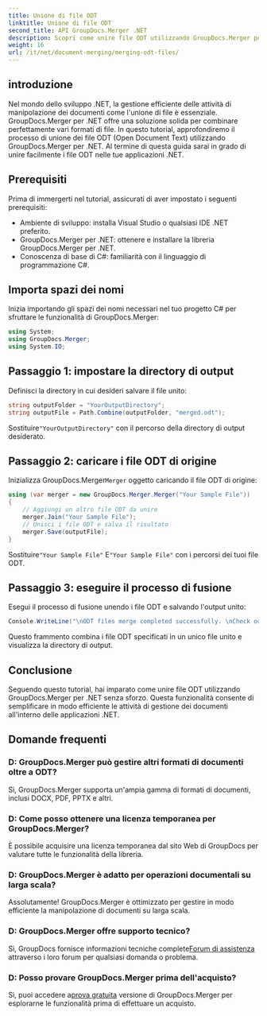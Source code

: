 ```yaml
---
title: Unione di file ODT
linktitle: Unione di file ODT
second_title: API GroupDocs.Merger .NET
description: Scopri come unire file ODT utilizzando GroupDocs.Merger per .NET senza sforzo. Migliora le tue capacità di gestione dei documenti con questa potente libreria.
weight: 16
url: /it/net/document-merging/merging-odt-files/
---
```

## introduzione
Nel mondo dello sviluppo .NET, la gestione efficiente delle attività di manipolazione dei documenti come l'unione di file è essenziale. GroupDocs.Merger per .NET offre una soluzione solida per combinare perfettamente vari formati di file. In questo tutorial, approfondiremo il processo di unione dei file ODT (Open Document Text) utilizzando GroupDocs.Merger per .NET. Al termine di questa guida sarai in grado di unire facilmente i file ODT nelle tue applicazioni .NET.
## Prerequisiti
Prima di immergerti nel tutorial, assicurati di aver impostato i seguenti prerequisiti:
- Ambiente di sviluppo: installa Visual Studio o qualsiasi IDE .NET preferito.
- GroupDocs.Merger per .NET: ottenere e installare la libreria GroupDocs.Merger per .NET.
- Conoscenza di base di C#: familiarità con il linguaggio di programmazione C#.

## Importa spazi dei nomi
Inizia importando gli spazi dei nomi necessari nel tuo progetto C# per sfruttare le funzionalità di GroupDocs.Merger:
```csharp
using System; 
using GroupDocs.Merger;
using System.IO;
```
## Passaggio 1: impostare la directory di output
Definisci la directory in cui desideri salvare il file unito:
```csharp
string outputFolder = "YourOutputDirectory";
string outputFile = Path.Combine(outputFolder, "merged.odt");
```
 Sostituire`"YourOutputDirectory"` con il percorso della directory di output desiderato.
## Passaggio 2: caricare i file ODT di origine
 Inizializza GroupDocs.Merger`Merger` oggetto caricando il file ODT di origine:
```csharp
using (var merger = new GroupDocs.Merger.Merger("Your Sample File"))
{
    // Aggiungi un altro file ODT da unire
    merger.Join("Your Sample File");
    // Unisci i file ODT e salva il risultato
    merger.Save(outputFile);
}
```
 Sostituire`"Your Sample File"` E`"Your Sample File"` con i percorsi dei tuoi file ODT.
## Passaggio 3: eseguire il processo di fusione
Esegui il processo di fusione unendo i file ODT e salvando l'output unito:
```csharp
Console.WriteLine("\nODT files merge completed successfully. \nCheck output in {0}", outputFolder);
```
Questo frammento combina i file ODT specificati in un unico file unito e visualizza la directory di output.

## Conclusione
Seguendo questo tutorial, hai imparato come unire file ODT utilizzando GroupDocs.Merger per .NET senza sforzo. Questa funzionalità consente di semplificare in modo efficiente le attività di gestione dei documenti all'interno delle applicazioni .NET.

## Domande frequenti
### D: GroupDocs.Merger può gestire altri formati di documenti oltre a ODT?
Sì, GroupDocs.Merger supporta un'ampia gamma di formati di documenti, inclusi DOCX, PDF, PPTX e altri.
### D: Come posso ottenere una licenza temporanea per GroupDocs.Merger?
È possibile acquisire una licenza temporanea dal sito Web di GroupDocs per valutare tutte le funzionalità della libreria.
### D: GroupDocs.Merger è adatto per operazioni documentali su larga scala?
Assolutamente! GroupDocs.Merger è ottimizzato per gestire in modo efficiente la manipolazione di documenti su larga scala.
### D: GroupDocs.Merger offre supporto tecnico?
 Sì, GroupDocs fornisce informazioni tecniche complete[Forum di assistenza](https://forum.groupdocs.com/c/merger/32) attraverso i loro forum per qualsiasi domanda o problema.
### D: Posso provare GroupDocs.Merger prima dell'acquisto?
 Sì, puoi accedere a[prova gratuita](https://releases.groupdocs.com/) versione di GroupDocs.Merger per esplorarne le funzionalità prima di effettuare un acquisto.